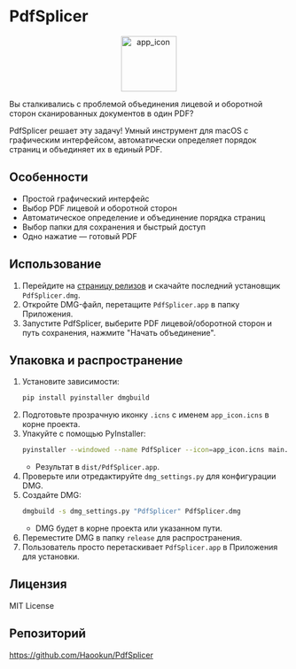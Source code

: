 # PdfSplicer

<div align="center">
  <img width="100" height="100" alt="app_icon" src="https://github.com/user-attachments/assets/a3f9089a-cf94-43be-b485-f682a43492c6" />
</div>

Вы сталкивались с проблемой объединения лицевой и оборотной сторон сканированных документов в один PDF?

PdfSplicer решает эту задачу! Умный инструмент для macOS с графическим интерфейсом, автоматически определяет порядок страниц и объединяет их в единый PDF.

## Особенности
- Простой графический интерфейс
- Выбор PDF лицевой и оборотной сторон
- Автоматическое определение и объединение порядка страниц
- Выбор папки для сохранения и быстрый доступ
- Одно нажатие — готовый PDF

## Использование
1. Перейдите на [страницу релизов](https://github.com/Haookun/PdfSplicer/releases) и скачайте последний установщик `PdfSplicer.dmg`.
2. Откройте DMG-файл, перетащите `PdfSplicer.app` в папку Приложения.
3. Запустите PdfSplicer, выберите PDF лицевой/оборотной сторон и путь сохранения, нажмите "Начать объединение".

## Упаковка и распространение
1. Установите зависимости:
   ```bash
   pip install pyinstaller dmgbuild
   ```
2. Подготовьте прозрачную иконку `.icns` с именем `app_icon.icns` в корне проекта.
3. Упакуйте с помощью PyInstaller:
   ```bash
   pyinstaller --windowed --name PdfSplicer --icon=app_icon.icns main.py
   ```
   - Результат в `dist/PdfSplicer.app`.
4. Проверьте или отредактируйте `dmg_settings.py` для конфигурации DMG.
5. Создайте DMG:
   ```bash
   dmgbuild -s dmg_settings.py "PdfSplicer" PdfSplicer.dmg
   ```
   - DMG будет в корне проекта или указанном пути.
6. Переместите DMG в папку `release` для распространения.
7. Пользователь просто перетаскивает `PdfSplicer.app` в Приложения для установки.

## Лицензия
MIT License

## Репозиторий
https://github.com/Haookun/PdfSplicer
